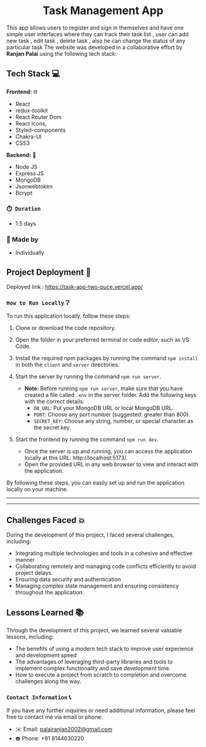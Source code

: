 

<h1> <center>Task Management App </center></h1>

This app allows users to register and sign in themselves and have one simple user interfaces where they can track their task list , user can add new task , edit task , delete task , also he can change the status of any particular task The website was developed in a collaborative effort by **Ranjan Palai** using the following tech stack:

## Tech Stack 💻

**Frontend:** 🌐

- React
- redux-toolkit
- React Router Dom
- React Icons,
- Styled-components
- Chakra-UI
- CSS3

**Backend:** 🚀

- Node JS
- Express JS
- MongoDB
- Jsonwebtoken
- Bcrypt



### **`⏱️ Duration`**
-  1.5 days

### **👤 Made by**
- Individually

## Project Deployment 🚢

Deployed link : https://task-app-two-puce.vercel.app/
### **`How to Run Locally`** ❔

To run this application locally, follow these steps:

1. Clone or download the code repository.
2. Open the folder in your preferred terminal or code editor, such as VS Code.
3. Install the required npm packages by running the command `npm install` in both the `client` and `server` directories.
4. Start the server by running the command `npm run server`.
   - **Note**: Before running `npm run server`, make sure that you have created a file called `.env` in the server folder. Add the following keys with the correct details:
     - `DB_URL`: Put your MongoDB URL or local MongoDB URL.
     - `PORT`: Choose any port number (suggested: greater than 800).
     - `SECRET_KEY`: Choose any string, number, or special character as the secret key.
     

6. Start the frontend by running the command `npm run dev`.
   - Once the server is up and running, you can access the application locally at this URL: http://localhost:5173/.
   - Open the provided URL in any web browser to view and interact with the application.

By following these steps, you can easily set up and run the application locally on your machine.

----
----


## Challenges Faced 💥

During the development of this project, I faced several challenges, including:

- Integrating multiple technologies and tools in a cohesive and effective manner
- Collaborating remotely and managing code conflicts efficiently to avoid project delays.
- Ensuring data security and authentication
- Managing complex state management and ensuring consistency throughout the application.

## Lessons Learned 📚

Through the development of this project, we learned several valuable lessons, including:

- The benefits of using a modern tech stack to improve user experience and development speed
- The advantages of leveraging third-party libraries and tools to implement complex functionality and save development time.
- How to execute a project from scratch to completion and overcome challenges along the way.

### `Contact Information` 📞

If you have any further inquiries or need additional information, please feel free to contact me via email or phone:

- ✉️ Email: palairanjan2002@gmail.com
- ☎️ Phone: +91 8144630220

